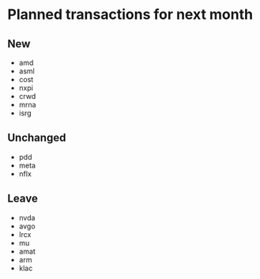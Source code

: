 # Planned transactions for next month

## New
+ amd
+ asml
+ cost
+ nxpi
+ crwd
+ mrna
+ isrg
## Unchanged
* pdd
* meta
* nflx
## Leave
- nvda
- avgo
- lrcx
- mu
- amat
- arm
- klac